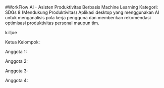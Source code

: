 #WorkFlow AI - Asisten Produktivitas Berbasis Machine Learning
Kategori: SDGs 8 (Mendukung Produktivitas)
Aplikasi desktop yang menggunakan AI untuk menganalisis pola kerja pengguna dan memberikan rekomendasi optimisasi produktivitas personal maupun tim.

killjoe

Ketua Kelompok:

Anggota 1:

Anggota 2:

Anggota 3:

Anggota 4:
